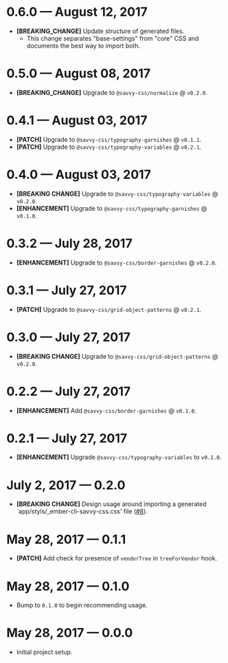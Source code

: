 # 0.6.0 &mdash; August 12, 2017

- **[BREAKING_CHANGE]** Update structure of generated files.
  + This change separates "base-settings" from "core" CSS and documents the best way to import both.


# 0.5.0 &mdash; August 08, 2017

- **[BREAKING_CHANGE]** Upgrade to `@savvy-css/normalize` @ `v0.2.0`.


# 0.4.1 &mdash; August 03, 2017

- **[PATCH]** Upgrade to `@savvy-css/typography-garnishes` @ `v0.1.1`.
- **[PATCH]** Upgrade to `@savvy-css/typography-variables` @ `v0.2.1`.


# 0.4.0 &mdash; August 03, 2017

- **[BREAKING CHANGE]** Upgrade to `@savvy-css/typography-variables` @ `v0.2.0`.
- **[ENHANCEMENT]** Upgrade to `@savvy-css/typography-garnishes` @ `v0.1.0`.


# 0.3.2 &mdash; July 28, 2017

- **[ENHANCEMENT]** Upgrade to `@savvy-css/border-garnishes` @ `v0.2.0`.


# 0.3.1 &mdash; July 27, 2017

- **[PATCH]** Upgrade to `@savvy-css/grid-object-patterns` @ `v0.2.1`.


# 0.3.0 &mdash; July 27, 2017

- **[BREAKING CHANGE]** Upgrade to `@savvy-css/grid-object-patterns` @ `v0.2.0`.


# 0.2.2 &mdash; July 27, 2017

- **[ENHANCEMENT]** Add `@savvy-css/border-garnishes` @ `v0.1.0`.


# 0.2.1 &mdash; July 27, 2017

- **[ENHANCEMENT]** Upgrade `@savvy-css/typography-variables` to `v0.1.0`.


# July 2, 2017 &mdash; 0.2.0

- **[BREAKING CHANGE]** Design usage around importing a generated
`app/styls/_ember-cli-savvy-css.css' file ([#8](https://github.com/savvy-css/ember-savvy-css/pull/8)).


# May 28, 2017 &mdash; 0.1.1

- **[PATCH]** Add check for presence of `vendorTree` in `treeForVendor` hook.


# May 28, 2017 &mdash; 0.1.0

- Bump to `0.1.0` to begin recommending usage.


# May 28, 2017 &mdash; 0.0.0

- Initial project setup.
